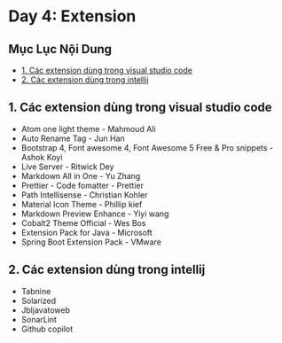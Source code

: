# Day 4: Extension

## Mục Lục Nội Dung

- [1. Các extension dùng trong visual studio code](#1-các-extension-dùng-trong-visual-studio-code)
- [2. Các extension dùng trong intellij](#2-các-extension-dùng-trong-intellij)

## 1. Các extension dùng trong visual studio code

- Atom one light theme - Mahmoud Ali
- Auto Rename Tag - Jun Han
- Bootstrap 4, Font awesome 4, Font Awesome 5 Free & Pro snippets - Ashok Koyi
- Live Server - Ritwick Dey
- Markdown All in One - Yu Zhang
- Prettier - Code fomatter - Prettier
- Path Intellisense - Christian Kohler
- Material Icon Theme - Phillip kief
- Markdown Preview Enhance - Yiyi wang
- Cobalt2 Theme Official - Wes Bos
- Extension Pack for Java - Microsoft
- Spring Boot Extension Pack - VMware

## 2. Các extension dùng trong intellij

- Tabnine
- Solarized
- Jbljavatoweb
- SonarLint
- Github copilot
